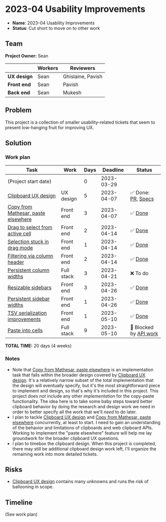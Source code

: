 # 2023-04 Usability Improvements

- **Name**: 2023-04 Usability Improvements
- **Status**: Cut short to move on to other work

## Team

**Project Owner:**  Sean 

|               | Workers | Reviewers         |
| --            | --      | --                |
| **UX design** | Sean    | Ghislaine, Pavish |
| **Front end** | Sean    | Pavish            |
| **Back end**  | Sean    | Mukesh            |

## Problem

This project is a collection of smaller usability-related tickets that seem to present low-hanging fruit for improving UX.

## Solution

### Work plan

| Task                                        | Work       | Days | Deadline   | Status |
| --                                          | --         | --   | --         | --     |
| (Project start date)                        |            | 0    | 2023-03-29 |    |
| [Clipboard UX design][2377]                 | UX design  | 5    | 2023-04-07 | ✅ Done: [PR][w-90], [Specs][spec] |
| [Copy from Mathesar, paste elsewhere][1688] | Front end  | 3    | 2023-04-07 | ✅ [Done][2773] |
| [Drag to select from active cell][1885]     | Front end  | 2    | 2023-04-14 | ✅ [Done][2792] |
| [Selection stuck in drag mode][1917]        | Front end  | 1    | 2023-04-14 | ✅ [Done][1917-done] |
| [Filtering via column header][2232]         | Front end  | 2    | 2023-04-14 | ✅ [Done][2782] |
| [Persistent column widths][1421]            | Full stack | 3    | 2023-04-21 | ❌ To do |
| [Resizable sidebars][2362]                  | Front end  | 3    | 2023-04-26 | ✅ [Done][2808] |
| [Persistent sidebar widths][2387]           | Front end  | 1    | 2023-04-26 | ✅ [Done][2808] |
| [TSV serialization improvements][2811]      | Front end  | 1    | 2023-05-10 | ✅ [Done][2867] |
| [Paste into cells][2812]                    | Full stack | 9    | 2023-05-10 | 🛑 Blocked by [API work][2844] |

**TOTAL TIME:**  20 days (4 weeks)

### Notes

- Note that [Copy from Mathesar, paste elsewhere][1688] is an implementation task that falls within the broader design covered by [Clipboard UX design][2377]. It's a relatively narrow subset of the total implementation that the design will eventually specify, but it's the most straightforward piece to implement and design, so that's why it's included in this project. This project does _not_ include any other _implementation_ for the copy-paste functionality. The idea here is to take some baby steps toward better clipboard behavior by doing the research and design work we need in order to better specify all the work that we'll _need_ to do later.
- I plan to tackle [Clipboard UX design][2377] and [Copy from Mathesar, paste elsewhere][1688] concurrently, at least to start. I need to gain an understanding of the behavior and limitations of clipboards and web clipboard APIs. Working to implement the "paste elsewhere" feature will help me lay groundwork for the broader clipboard UX questions.
- I plan to timebox the clipboard design. When this project is completed, there may still be additional clipboard design work left, I'll organize the remaining work into more detailed tickets.

## Risks

- [Clipboard UX design][2377] contains many unknowns and runs the risk of ballooning in scope.

## Timeline

(See work plan)

[1421]: https://github.com/centerofci/mathesar/issues/1421
[1688]: https://github.com/centerofci/mathesar/issues/1688
[1885]: https://github.com/centerofci/mathesar/issues/1885
[1917-done]: https://github.com/centerofci/mathesar/issues/1917#issuecomment-1505572348
[1917]: https://github.com/centerofci/mathesar/issues/1917
[2232]: https://github.com/centerofci/mathesar/issues/2232
[2362]: https://github.com/centerofci/mathesar/issues/2362
[2377]: https://github.com/centerofci/mathesar/issues/2377
[2387]: https://github.com/centerofci/mathesar/issues/2387
[2773]: https://github.com/centerofci/mathesar/pull/2773
[2782]: https://github.com/centerofci/mathesar/pull/2782
[2792]: https://github.com/centerofci/mathesar/pull/2792
[2808]: https://github.com/centerofci/mathesar/pull/2808
[2811]: https://github.com/centerofci/mathesar/issues/2811
[2812]: https://github.com/centerofci/mathesar/issues/2812
[spec]: https://wiki.mathesar.org/en/design/specs/clipboard-interactions
[w-90]: https://github.com/centerofci/mathesar-wiki/pull/90
[2844]: https://github.com/centerofci/mathesar/issues/2844
[2867]: https://github.com/centerofci/mathesar/pull/2867

